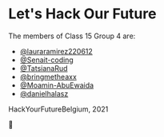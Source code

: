 # Let's Hack Our Future

The members of Class 15 Group 4 are:

- [@lauraramirez220612]() 
- [@Senait-coding](/Senait%20README.md)
- [@TatsianaRud](/TatsianaRud.md)
- [@bringmetheaxx]()
- [@Moamin-AbuEwaida](/Moamin.md)
- [@danielhalasz](/danielhalasz.md)

HackYourFutureBelgium, 2021

:rocket:
